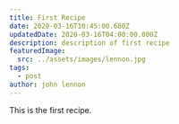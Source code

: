 ```yaml
---
title: First Recipe
date: 2020-03-16T10:45:00.680Z
updatedDate: 2020-03-16T04:00:00.000Z
description: description of first recipe
featuredImage:
  src: ../assets/images/lennon.jpg
tags:
  - post
author: john lennon
---
```


This is the first recipe.
